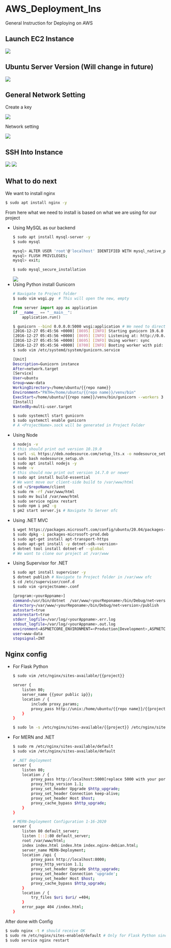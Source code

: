 # AWS_Deployment_Ins
General Instruction for Deploying on AWS

## Launch EC2 Instance
<img src="./Resources/LaunchEC2.png">

## Ubuntu Server Version (Will change in future)
<img src="./Resources/UbuntuServer.png">

## General Network Setting
Create a key

<img src="./Resources/pemkey.png">

Network setting

<img src="./Resources/networkSettings.png">

## SSH Into Instance

<img src="./Resources/Connect.png">
<img src="./Resources/ConnectToInstance.png">

## What to do next
We want to install nginx
```bash
$ sudo apt install nginx -y
```
From here what we need to install is based on what we are using for our project
<ul>
  <li>Using MySQL as our backend</li>
  
  ```bash
  $ sudo apt install mysql-server -y
  $ sudo mysql
  ```
  ```bash
  mysql> ALTER USER 'root'@'localhost' IDENTIFIED WITH mysql_native_password BY 'root';
  mysql> FLUSH PRIVILEGES;
  mysql> exit;
  ```
  ```bash
  $ sudo mysql_secure_installation
  ```
  <img src="./Resources/mySQL_Secure_install.png">
  <li>Using Python install Gunicorn</li>
  
  ```bash
  # Navigate to Project folder
  $ sudo vim wsgi.py  # This will open the new, empty
  ```
  ```py
  from server import app as application
  if __name__ == "__main__":
      application.run()
  ```
  ```bash
  $ gunicorn --bind 0.0.0.0:5000 wsgi:application # We need to direct Gunicorn to our project's wsgi.py file, which is the entry point to our application.
  [2016-12-27 05:45:56 +0000] [8695] [INFO] Starting gunicorn 19.6.0
  [2016-12-27 05:45:56 +0000] [8695] [INFO] Listening at: http://0.0.0.0:5000 (8695)
  [2016-12-27 05:45:56 +0000] [8695] [INFO] Using worker: sync
  [2016-12-27 05:45:56 +0000] [8700] [INFO] Booting worker with pid: 8700
  $ sudo vim /etc/systemd/system/gunicorn.service
  ```
  ```bash
  [Unit]
  Description=Gunicorn instance
  After=network.target
  [Service]
  User=ubuntu
  Group=www-data
  WorkingDirectory=/home/ubuntu/{{repo name}}
  Environment="PATH=/home/ubuntu/{{repo name}}/venv/bin"
  ExecStart=/home/ubuntu/{{repo name}}/venv/bin/gunicorn --workers 3 --bind unix:{{project}}.sock -m 007 wsgi:application
  [Install]
  WantedBy=multi-user.target
  ```
  ```bash
  $ sudo systemctl start gunicorn
  $ sudo systemctl enable gunicorn
  # A <ProjectName>.sock will be generated in Project Folder
  ```
  
  <li>Using Node</li>
  
  ```bash
  $ nodejs -v
  # this should print out version 10.19.0
  $ curl -sL https://deb.nodesource.com/setup_lts.x -o nodesource_setup.sh
  $ sudo bash nodesource_setup.sh
  $ sudo apt install nodejs -y
  $ node -v
  # this should now print out version 14.7.0 or newer
  $ sudo apt install build-essential
  # We want move our client-side build to /var/www/html
  $ cd ~/$repoName/client
  $ sudo rm -rf /var/www/html 
  $ sudo mv build /var/www/html
  $ sudo service nginx restart
  $ sudo npm i pm2 -g
  $ pm2 start server.js # Navigate To Server ofc
  ```
  
  <li>Using .NET MVC</li>
  
  ```bash
  $ wget https://packages.microsoft.com/config/ubuntu/20.04/packages-microsoft-prod.deb -O packages-microsoft-prod.deb
  $ sudo dpkg -i packages-microsoft-prod.deb
  $ sudo apt-get install apt-transport-https
  $ sudo apt-get install -y dotnet-sdk-<version>
  $ dotnet tool install dotnet-ef --global
  # We want to clone our project at /var/www
  ```
  
  <li>Using Supervisor for .NET</li>
  
  ```bash
  $ sudo apt install supervisor -y
  $ dotnet publish # Navigate to Project folder in /var/www ofc
  $ cd /etc/supervisor/conf.d
  $ sudo vim <projectname>.conf
  ```
  ```bash
  [program:<yourAppname>]
  command=/usr/bin/dotnet  /var/www/<yourReponame>/bin/Debug/net<version>/publish/<yourAppname>.dll
  directory=/var/www/<yourReponame>/bin/Debug/net<version>/publish
  autostart=true
  autorestart=true
  stderr_logfile=/var/log/<yourAppname>.err.log
  stdout_logfile=/var/log/<yourAppname>.out.log
  environment=ASPNETCORE_ENVIRONMENT=<Production|Development>,ASPNETCORE_URLS="http://*:<route in LaunchSetting>/"
  user=www-data
  stopsignal=INT
  ```
  
</ul>

## Nginx config
<ul>
  <li>For Flask Python</li>
  
  ```bash
  $ sudo vim /etc/nginx/sites-available/{{project}}
  ```
  ```bash
  server {
      listen 80;
      server_name {{your public ip}};
      location / {
          include proxy_params;
          proxy_pass http://unix:/home/ubuntu/{{repo name}}/{{project}}.sock;
      }
  }
  ```
  ```bash
  $ sudo ln -s /etc/nginx/sites-available/{{project}} /etc/nginx/sites-enabled
  ```
  <li>For MERN and .NET</li>
  
  ```bash
  $ sudo rm /etc/nginx/sites-available/default
  $ sudo vim /etc/nginx/sites-available/default
  ```
  ```bash
  # .NET deployment
  server {    
      listen 80;    
      location / {        
          proxy_pass http://localhost:5000[replace 5000 with your port from launchsettings.json];        
          proxy_http_version 1.1;        
          proxy_set_header Upgrade $http_upgrade;        
          proxy_set_header Connection keep-alive;        
          proxy_set_header Host $host;        
          proxy_cache_bypass $http_upgrade;    
      }
  }
  ```
  ```bash
  # MERN-Deployment Configuration 1-16-2020
  server {
      listen 80 default_server;
      listen [::]:80 default_server;
      root /var/www/html;
      index index.html index.htm index.nginx-debian.html;
      server_name MERN-Deployment;
      location /api {
          proxy_pass http://localhost:8000;
          proxy_http_version 1.1;
          proxy_set_header Upgrade $http_upgrade;
          proxy_set_header Connection 'upgrade';
          proxy_set_header Host $host;
          proxy_cache_bypass $http_upgrade;    
      }
      location / {
          try_files $uri $uri/ =404;
      }
      error_page 404 /index.html;
  }
  ```
</ul>

After done with Config
```bash
$ sudo nginx -t # should receive OK
$ sudo rm /etc/nginx/sites-enabled/default # Only for Flask Python since we are using socket
$ sudo service nginx restart
```
